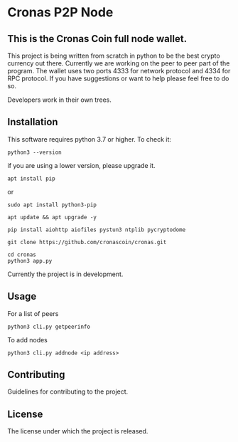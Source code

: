 # Cronas P2P Node

## This is the Cronas Coin full node wallet.

This project is being written from scratch in python to be the best crypto currency out there. Currently we are working on the peer to peer part of the program. The wallet uses two ports 4333 for network protocol and 4334 for RPC protocol. If you have suggestions or want to help please feel free to do so.

Developers work in their own trees.

## Installation
This software requires python 3.7 or higher. To check it:
```
python3 --version
```
if you are using a lower version, please upgrade it.
```
apt install pip
```
or 
```
sudo apt install python3-pip
```
```
apt update && apt upgrade -y
```
```
pip install aiohttp aiofiles pystun3 ntplib pycryptodome
```
```
git clone https://github.com/cronascoin/cronas.git
```
```
cd cronas
python3 app.py
```

Currently the project is in development.

## Usage

For a list of peers
```
python3 cli.py getpeerinfo
```
To add nodes
```
python3 cli.py addnode <ip address>
```


## Contributing

Guidelines for contributing to the project.

## License

The license under which the project is released.


